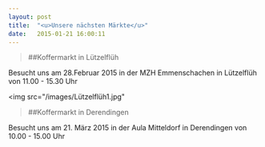 ```yaml
---
layout: post
title:  "<u>Unsere nächsten Märkte</u>"
date:   2015-01-21 16:00:11
---
```




>##Koffermarkt in Lützelflüh

Besucht uns am 28.Februar 2015 in der MZH Emmenschachen in Lützelflüh von  11.00 - 15.30 Uhr

<img src="/images/Lützelflüh1.jpg" 


>##Koffermarkt in Derendingen

Besucht  uns am 21. März 2015 in der Aula Mitteldorf in Derendingen von 10.00 - 15.00 Uhr


